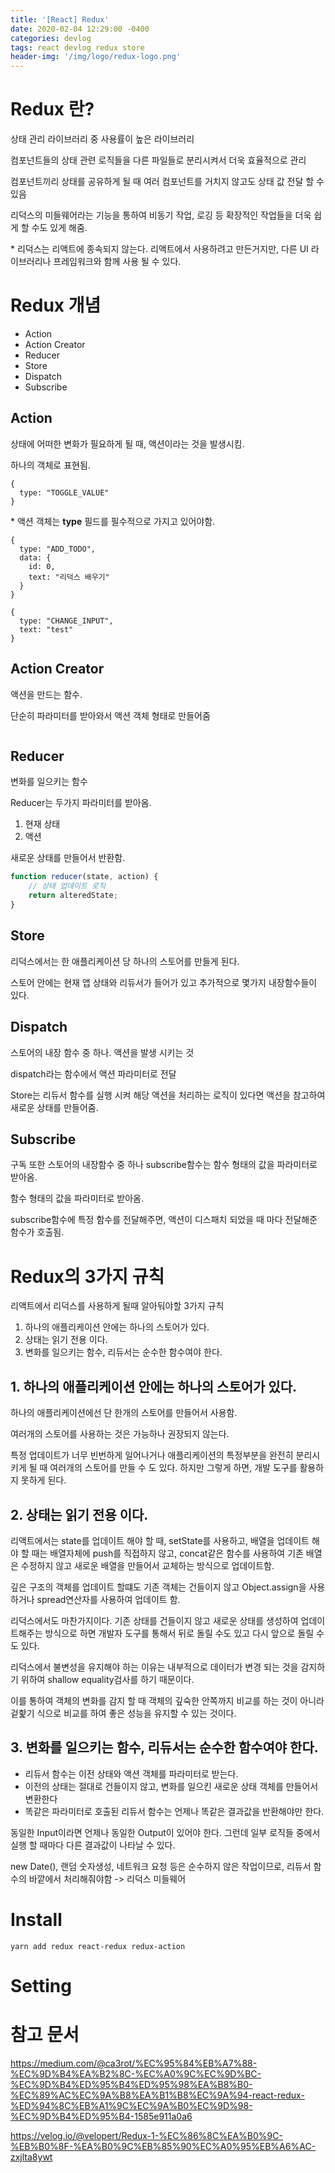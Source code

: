 ```yaml
---
title: '[React] Redux'
date: 2020-02-04 12:29:00 -0400
categories: devlog
tags: react devlog redux store
header-img: '/img/logo/redux-logo.png'
---
```


# Redux 란?

상태 관리 라이브러리 중 사용률이 높은 라이브러리

컴포넌트들의 상태 관련 로직들을 다른 파일들로 분리시켜서 더욱 효율적으로 관리

컴포넌트끼리 상태를 공유하게 될 때 여러 컴포넌트를 거치지 않고도 상태 값 전달 할 수 있음

리덕스의 미들웨어라는 기능을 통하여 비동기 작업, 로깅 등 확장적인 작업들을 더욱 쉽게 할 수도 있게 해줌.

\* 리덕스는 리액트에 종속되지 않는다. 리액트에서 사용하려고 만든거지만, 다른 UI 라이브러리나 프레임워크와 함께 사용 될 수 있다.

# Redux 개념

- Action
- Action Creator
- Reducer
- Store
- Dispatch
- Subscribe

## Action

상태에 어떠한 변화가 필요하게 될 때, 액션이라는 것을 발생시킴.

하나의 객체로 표현됨.

```
{
  type: "TOGGLE_VALUE"
}
```

\* 액션 객체는 **type** 필드를 필수적으로 가지고 있어야함.

```
{
  type: "ADD_TODO",
  data: {
    id: 0,
    text: "리덕스 배우기"
  }
}

{
  type: "CHANGE_INPUT",
  text: "test"
}
```

## Action Creator

액션을 만드는 함수.

단순히 파라미터를 받아와서 액션 객체 형태로 만들어줌

```

```

## Reducer

변화를 일으키는 함수

Reducer는 두가지 파라미터를 받아옴.

1. 현재 상태
2. 액션

새로운 상태를 만들어서 반환함.

```javascript
function reducer(state, action) {
	// 상태 업데이트 로직
	return alteredState;
}
```

## Store

리덕스에서는 한 애플리케이션 당 하나의 스토어를 만들게 된다.

스토어 안에는 현재 앱 상태와 리듀서가 들어가 있고 추가적으로 몇가지 내장함수들이 있다.

## Dispatch

스토어의 내장 함수 중 하나. 액션을 발생 시키는 것

dispatch라는 함수에서 액션 파라미터로 전달

Store는 리듀서 함수를 실행 시켜 해당 액션을 처리하는 로직이 있다면 액션을 참고하여 새로운 상태를 만들어줌.

## Subscribe

구독 또한 스토어의 내장함수 중 하나 subscribe함수는 함수 형태의 값을 파라미터로 받아옴.

함수 형태의 값을 파라미터로 받아옴.

subscribe함수에 특정 함수를 전달해주면, 액션이 디스패치 되었을 때 마다 전달해준 함수가 호출됨.

# Redux의 3가지 규칙

리액트에서 리덕스를 사용하게 될때 알아둬야할 3가지 규칙

1. 하나의 애플리케이션 안에는 하나의 스토어가 있다.
2. 상태는 읽기 전용 이다.
3. 변화를 일으키는 함수, 리듀서는 순수한 함수여야 한다.

## 1. 하나의 애플리케이션 안에는 하나의 스토어가 있다.

하나의 애플리케이션에선 단 한개의 스토어를 만들어서 사용함.

여러개의 스토어를 사용하는 것은 가능하나 권장되지 않는다.

특정 업데이트가 너무 빈번하게 일어나거나 애플리케이션의 특정부분을 완전히 분리시키게 될 때 여러개의 스토어를 만들 수 도 있다. 하지만 그렇게 하면, 개발 도구를 활용하지 못하게 된다.

## 2. 상태는 읽기 전용 이다.

리액트에서는 state를 업데이트 해야 할 때, setState를 사용하고, 배열을 업데이트 해야 할 때는 배열자체에 push를 직접하지 않고, concat같은 함수를 사용하여 기존 배열은 수정하지 않고 새로운 배열을 만들어서 교체하는 방식으로 업데이트함.

깊은 구조의 객체를 업데이트 할떄도 기존 객체는 건들이지 않고 Object.assign을 사용하거나 spread연산자를 사용하여 업데이트 함.

리덕스에서도 마찬가지이다. 기존 상태를 건들이지 않고 새로운 상태를 생성하여 업데이트해주는 방식으로 하면 개발자 도구를 통해서 뒤로 돌릴 수도 있고 다시 앞으로 돌릴 수도 있다.

리덕스에서 불변성을 유지해야 하는 이유는 내부적으로 데이터가 변경 되는 것을 감지하기 위하여 shallow equality검사를 하기 때문이다.

이를 통하여 객체의 변화를 감지 할 때 객체의 깊숙한 안쪽까지 비교를 하는 것이 아니라 겉핥기 식으로 비교를 하여 좋은 성능을 유지할 수 있는 것이다.

## 3. 변화를 일으키는 함수, 리듀서는 순수한 함수여야 한다.

- 리듀서 함수는 이전 상태와 액션 객체를 파라미터로 받는다.
- 이전의 상태는 절대로 건들이지 않고, 변화를 일으킨 새로운 상태 객체를 만들어서 변환한다
- 똑같은 파라미터로 호출된 리듀서 함수는 언제나 똑같은 결과값을 반환해야만 한다.

동일한 Input이라면 언제나 동일한 Output이 있어야 한다. 그런데 일부 로직들 중에서 실행 할 때마다 다른 결과값이 나타날 수 있다.

new Date(), 랜덤 숫자생성, 네트워크 요청 등은 순수하지 않은 작업이므로, 리듀서 함수의 바깥에서 처리해줘야함 -> 리덕스 미들웨어

# Install

```
yarn add redux react-redux redux-action
```

# Setting

# 참고 문서

https://medium.com/@ca3rot/%EC%95%84%EB%A7%88-%EC%9D%B4%EA%B2%8C-%EC%A0%9C%EC%9D%BC-%EC%9D%B4%ED%95%B4%ED%95%98%EA%B8%B0-%EC%89%AC%EC%9A%B8%EA%B1%B8%EC%9A%94-react-redux-%ED%94%8C%EB%A1%9C%EC%9A%B0%EC%9D%98-%EC%9D%B4%ED%95%B4-1585e911a0a6

https://velog.io/@velopert/Redux-1-%EC%86%8C%EA%B0%9C-%EB%B0%8F-%EA%B0%9C%EB%85%90%EC%A0%95%EB%A6%AC-zxjlta8ywt
